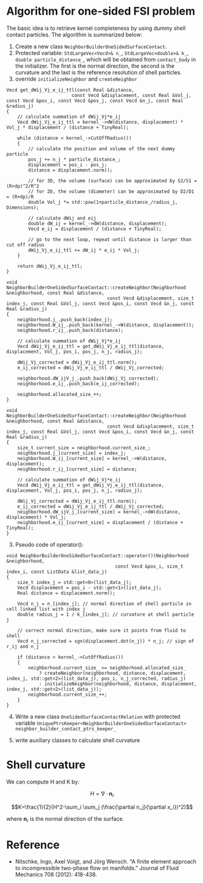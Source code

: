 # Algorithm for one-sided FSI problem
The basic idea is to retrieve kernel completeness by using dummy shell contact particles. The algorithm is summarized below:

1. Create a new class `NeighborBuilderOneSidedSurfaceContact`.
2. Protected variable: `StdLargeVec<Vecd>& n_`, `StdLargeVec<double>& k_`, `double particle_distance_`, which will be obtained from `contact_body` in the initializer. The first is the normal direction, the second is the curvature and the last is the reference resolution of shell particles.
3. override `initializeNeighbor` and `createNeighbor`
```
Vecd get_dWij_Vj_e_ij_ttl(const Real &distance,
                        const Vecd &displacement, const Real &Vol_j, const Vecd &pos_i, const Vecd &pos_j, const Vecd &n_j, const Real &radius_j)
{
    // calculate summation of dWij_Vj*e_ij
    Vecd dWij_Vj_e_ij_ttl = kernel_->dW(distance, displacement) * Vol_j * displacement / (distance + TinyReal); 
    
    while (distance < kernel_->CutOffRadius())
    {
        // calculate the position and volume of the next dummy particle
        pos_j += n_j * particle_distance_;
        displacement = pos_i - pos_j;
        distance = displacement.norm();
        
        // for 3D, the volume (surface) can be approximated by S2/S1 = (R+dp)^2/R^2
        // for 2D, the volume (diameter) can be approximated by D2/D1 = (R+dp)/R
        double Vol_j *= std::pow(1+particle_distance_/radius_j, Dimensions);

        // calculate dWij and eij
        double dW_ij = kernel_->dW(distance, displacement);
        Vecd e_ij = displacement / (distance + TinyReal);

        // go to the next loop, repeat until distance is larger than cut off radius
        dWij_Vj_e_ij_ttl += dW_ij * e_ij * Vol_j;
    }
    
    return dWij_Vj_e_ij_ttl;
}
```

```
void NeighborBuilderOneSidedSurfaceContact::createNeighbor(Neighborhood &neighborhood, const Real &distance,
                                     const Vecd &displacement, size_t index_j, const Real &Vol_j, const Vecd &pos_i, const Vecd &n_j, const Real &radius_j)
{
    neighborhood.j_.push_back(index_j);
    neighborhood.W_ij_.push_back(kernel_->W(distance, displacement));
    neighborhood.r_ij_.push_back(distance);

    // calculate summation of dWij_Vj*e_ij
    Vecd dWij_Vj_e_ij_ttl = get_dWij_Vj_e_ij_ttl(distance, displacement, Vol_j, pos_i, pos_j, n_j, radius_j); 

    dWij_Vj_corrected = dWij_Vj_e_ij_ttl.norm();
    e_ij_corrected = dWij_Vj_e_ij_ttl / dWij_Vj_corrected;
    
    neighborhood.dW_ijV_j_.push_back(dWij_Vj_corrected);
    neighborhood.e_ij_.push_back(e_ij_corrected);

    neighborhood.allocated_size_++;
}
```

```
void NeighborBuilderOneSidedSurfaceContact::createNeighbor(Neighborhood &neighborhood, const Real &distance,
                                     const Vecd &displacement, size_t index_j, const Real &Vol_j, const Vecd &pos_i, const Vecd &n_j, const Real &radius_j)
{
    size_t current_size = neighborhood.current_size_;
    neighborhood.j_[current_size] = index_j;
    neighborhood.W_ij_[current_size] = kernel_->W(distance, displacement);
    neighborhood.r_ij_[current_size] = distance;
    
    // calculate summation of dWij_Vj*e_ij
    Vecd dWij_Vj_e_ij_ttl = get_dWij_Vj_e_ij_ttl(distance, displacement, Vol_j, pos_i, pos_j, n_j, radius_j); 

    dWij_Vj_corrected = dWij_Vj_e_ij_ttl.norm();
    e_ij_corrected = dWij_Vj_e_ij_ttl / dWij_Vj_corrected;
    neighborhood.dW_ijV_j_[current_size] = kernel_->dW(distance, displacement) * Vol_j;
    neighborhood.e_ij_[current_size] = displacement / (distance + TinyReal);
}
```
3. Pseudo code of operator():

```
void NeighborBuilderOneSidedSurfaceContact::operator()(Neighborhood &neighborhood,
                                        const Vecd &pos_i, size_t index_i, const ListData &list_data_j)
{
    size_t index_j = std::get<0>(list_data_j);
    Vecd displacement = pos_i - std::get<1>(list_data_j);
    Real distance = displacement.norm();

    Vecd n_j = n_[index_j]; // normal direction of shell particle in cell linked list with index j
    double radius_j = 1 / k_[index_j]; // curvature at shell particle j

    // correct normal direction, make sure it points from fluid to shell
    Vecd n_j_corrected = sgn(displacement.dot(n_j)) * n_j; // sign of r_ij and n_j

    if (distance < kernel_->CutOffRadius())
    {
        neighborhood.current_size_ >= neighborhood.allocated_size_
            ? createNeighbor(neighborhood, distance, displacement, index_j, std::get<2>(list_data_j), pos_i, n_j_corrected, radius_j)
            : initializeNeighbor(neighborhood, distance, displacement, index_j, std::get<2>(list_data_j));
        neighborhood.current_size_++;
    }
}
```
4. Write a new class `OneSidedSurfaceContactRelation` with protected variable `UniquePtrsKeeper<NeighborBuilderOneSidedSurfaceContact> neighbor_builder_contact_ptrs_keeper_`

5. write auxiliary classes to calculate shell curvature


# Shell curvature
We can compute H and K by:

$$H=\nabla \cdot \mathbf{n}_r$$

$$K=\frac{1}{2}(H^2-\sum_i \sum_j (\frac{\partial n_j}{\partial x_i})^2)$$

where $\mathbf{n}_r$ is the normal direction of the surface. 


# Reference
- Nitschke, Ingo, Axel Voigt, and Jörg Wensch. "A finite element approach to incompressible two-phase flow on manifolds." Journal of Fluid Mechanics 708 (2012): 418-438.